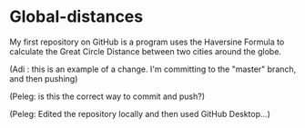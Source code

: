 # Global-distances
My first repository on GitHub is a program uses the Haversine Formula to calculate the Great Circle Distance between two cities around the globe.

(Adi : this is an example of a change. I'm committing to the "master" branch, and then pushing)

(Peleg: is this the correct way to commit and push?)

(Peleg: Edited the repository locally and then used GitHub Desktop...)
